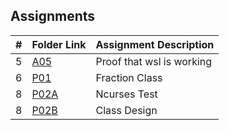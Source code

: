 ## Assignments

|  #  | Folder Link | Assignment Description |
| :-: | ----------- | ---------------------- |
|  5  | [A05](./Assignments/A05/Proof.pdf)   | Proof that wsl is working        |
|  6  | [P01](./Assignments/P01/README.md) | Fraction Class |
|  8  | [P02A](./Assignments/P02A/README.md) | Ncurses Test |
|  8  | [P02B](./Assignments/P02B/README.md) | Class Design |
